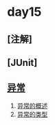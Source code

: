 # day15

## [注解]

## [JUnit]

## [异常](https://github.com/Charon-33/Learning_JavaSE/tree/day15/src/com/atguigu/exception)
1. [异常的概述](https://github.com/Charon-33/Learning_JavaSE/tree/day15/src/com/atguigu/exception/TestException.java)
2. [异常的类型](https://github.com/Charon-33/Learning_JavaSE/tree/day15/src/com/atguigu/exception/TestExceptionType.java)